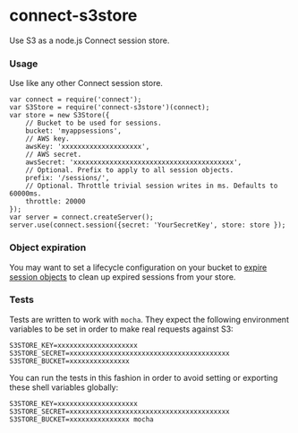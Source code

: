 connect-s3store
===============

Use S3 as a node.js Connect session store.

### Usage

Use like any other Connect session store.

    var connect = require('connect');
    var S3Store = require('connect-s3store')(connect);
    var store = new S3Store({
        // Bucket to be used for sessions.
        bucket: 'myappsessions',
        // AWS key.
        awsKey: 'xxxxxxxxxxxxxxxxxxxx',
        // AWS secret.
        awsSecret: 'xxxxxxxxxxxxxxxxxxxxxxxxxxxxxxxxxxxxxxxx',
        // Optional. Prefix to apply to all session objects.
        prefix: '/sessions/',
        // Optional. Throttle trivial session writes in ms. Defaults to 60000ms.
        throttle: 20000
    });
    var server = connect.createServer();
    server.use(connect.session({secret: 'YourSecretKey', store: store });

### Object expiration

You may want to set a lifecycle configuration on your bucket to [expire session objects](http://docs.amazonwebservices.com/AmazonS3/latest/dev/ObjectExpiration.html) to clean up expired sessions from your store.

### Tests

Tests are written to work with `mocha`. They expect the following environment variables to be set in order to make real requests against S3:

    S3STORE_KEY=xxxxxxxxxxxxxxxxxxxx
    S3STORE_SECRET=xxxxxxxxxxxxxxxxxxxxxxxxxxxxxxxxxxxxxxxx
    S3STORE_BUCKET=xxxxxxxxxxxxxxx

You can run the tests in this fashion in order to avoid setting or exporting these shell variables globally:

    S3STORE_KEY=xxxxxxxxxxxxxxxxxxxx S3STORE_SECRET=xxxxxxxxxxxxxxxxxxxxxxxxxxxxxxxxxxxxxxxx S3STORE_BUCKET=xxxxxxxxxxxxxxx mocha


